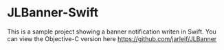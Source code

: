 # JLBanner-Swift

This is a sample project showing a banner notification writen in Swift. You can view the Objective-C version here https://github.com/jarleif/JLBanner
